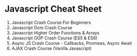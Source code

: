 # Javascript Cheat Sheet
1. Javascript Crash Course For Beginners
2. Javascript Dom Crash Course
3. Javascript Higher Order Functions & Arrays
4. Javascript OOP Crash Course (ES5 & ES6)
5. Async JS Crash Course - Callbacks, Promises, Async Await
6. AJAX Crash Course (Vanilla Javascript)

